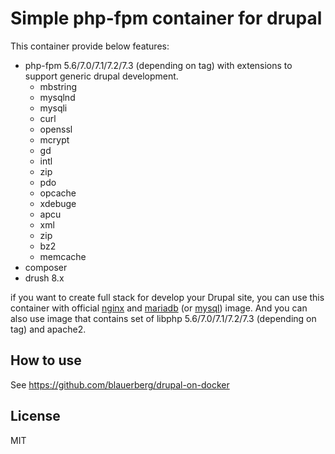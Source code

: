 # Simple php-fpm container for drupal

This container provide below features:
  - php-fpm 5.6/7.0/7.1/7.2/7.3 (depending on tag) with extensions to support generic drupal development.
    - mbstring
    - mysqlnd
    - mysqli
    - curl
    - openssl
    - mcrypt
    - gd
    - intl
    - zip
    - pdo
    - opcache
    - xdebuge
    - apcu
    - xml
    - zip
    - bz2
    - memcache
  - composer
  - drush 8.x

if you want to create full stack for develop your Drupal site, you can use this container with official [nginx](https://hub.docker.com/_/nginx) and [mariadb](https://hub.docker.com/_/mariadb) (or [mysql](https://hub.docker.com/_/mysql)) image.
And you can also use image that contains set of libphp 5.6/7.0/7.1/7.2/7.3 (depending on tag) and apache2.

## How to use

See https://github.com/blauerberg/drupal-on-docker

## License

MIT
